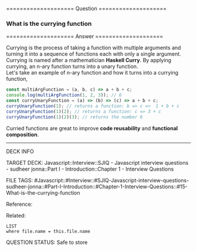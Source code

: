 ==================== Question ====================  

### What is the currying function  

==================== Answer ====================  

Currying is the process of taking a function with multiple arguments and turning
it into a sequence of functions each with only a single argument. Currying is
named after a mathematician **Haskell Curry**. By applying currying, an n-ary
function turns into a unary function.  
Let's take an example of n-ary function and how it turns into a currying
function,

```javascript
const multiArgFunction = (a, b, c) => a + b + c;
console.log(multiArgFunction(1, 2, 3)); // 6
const curryUnaryFunction = (a) => (b) => (c) => a + b + c;
curryUnaryFunction(1); // returns a function: b => c =>  1 + b + c
curryUnaryFunction(1)(2); // returns a function: c => 3 + c
curryUnaryFunction(1)(2)(3); // returns the number 6
```

Curried functions are great to improve **code reusability** and **functional
composition**.

---

DECK INFO

TARGET DECK: Javascript::Interview::SJIQ - Javascript interview questions -
sudheer jonna::Part I - Introduction::Chapter 1 - Interview Questions

FILE TAGS:
#Javascript::#Interview::#SJIQ-Javascript-interview-questions-sudheer-jonna::#Part-I-Introduction::#Chapter-1-Interview-Questions::#15-What-is-the-currying-function

Reference:

Related:

```dataview
LIST
where file.name = this.file.name
```

QUESTION STATUS: Safe to store
